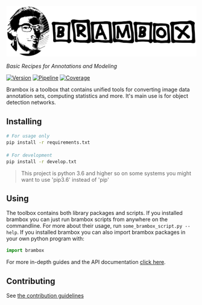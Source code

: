 <img src="docs/.static/logo-wide.png" alt="Logo" width="1000" />

_Basic Recipes for Annotations and Modeling_

[![Version][version-badge]][version-badge]
[![Pipeline][pipeline-badge]][pipeline-badge]
[![Coverage][coverage-badge]][coverage-report]

Brambox is a toolbox that contains unified tools for converting image data annotation sets,
computing statistics and more.
It's main use is for object detection networks.


## Installing
```bash
# For usage only
pip install -r requirements.txt

# For development
pip install -r develop.txt
```
> This project is python 3.6 and higher so on some systems you might want to use 'pip3.6' instead of 'pip'


## Using
The toolbox contains both library packages and scripts.
If you installed brambox you can just run brambox scripts from anywhere on the commandline.
For more about their usage, run `some_brambox_script.py --help`.
If you installed brambox you can also import brambox packages in your own python program with:
```python
import brambox
```
For more in-depth guides and the API documentation [click here][doc-url].


## Contributing
See [the contribution guidelines](CONTRIBUTING.md)

[version-badge]: https://img.shields.io/badge/version-1.0.0-blue.svg
[pipeline-badge]: https://gitlab.com/EAVISE/brambox/badges/develop/pipeline.svg
[coverage-badge]: https://codecov.io/gl/EAVISE/brambox/branch/develop/graph/badge.svg
[coverage-report]: https://codecov.io/gl/EAVISE/brambox/branch/develop
[doc-url]: https://eavise.gitlab.io/brambox
